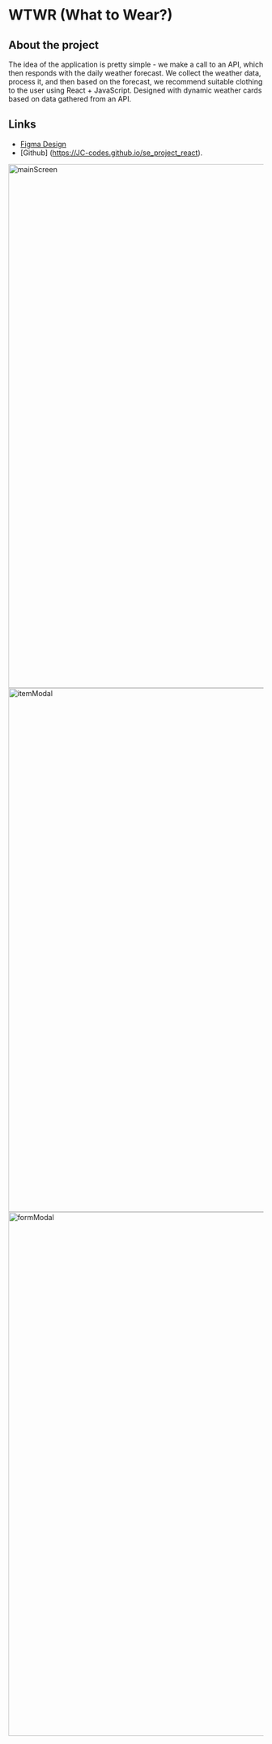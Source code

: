 # WTWR (What to Wear?)

## About the project

The idea of the application is pretty simple - we make a call to an API, which then responds with the daily weather forecast. We collect the weather data, process it, and then based on the forecast, we recommend suitable clothing to the user using React + JavaScript. Designed with dynamic weather cards based on data gathered from an API.

## Links

- [Figma Design](https://www.figma.com/file/DTojSwldenF9UPKQZd6RRb/Sprint-10%3A-WTWR)
- [Github] (https://JC-codes.github.io/se_project_react).
<img width="1920" height="1032" alt="mainScreen" src="https://github.com/user-attachments/assets/b2dec056-d3ed-46cb-80b2-ed9775ba9da3" />
<img width="1920" height="1032" alt="itemModal" src="https://github.com/user-attachments/assets/779569e0-801d-4268-898c-33aa7ce44040" />
<img width="1920" height="1032" alt="formModal" src="https://github.com/user-attachments/assets/79784e7f-6c8c-4c09-89c6-df05319820d7" />

